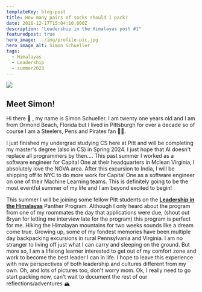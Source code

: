 ```yaml
---
templateKey: blog-post
title: How many pairs of socks should I pack?
date: 2016-12-17T15:04:10.000Z
description: "Leadership in the Himalayas post #1"
featuredpost: true
hero_image: ../img/profile-pic.jpg
hero_image_alt: Simon Schueller
tags:
  - Himalayas
  - Leadership
  - summer2023
---
```



![](/img/profile-pic.jpg)

## Meet Simon!

Hi there 👋 , my name is Simon Schueller. I am twenty one years old and I am from Ormond Beach, Florida but I lived in Pittsburgh for over a decade so of course I am a Steelers, Pens and Pirates fan 🏴‍☠️.

I just finished my undergrad studying CS here at Pitt and will be completing my master's degree (also in CS) in Spring 2024. I just hope that AI doesn't replace all programmers by then.... This past summer I worked as a software engineer for Capital One at their headquarters in Mclean Virginia, I absolutely love the NOVA area. After this excursion to India, I will be shipping off to NYC to do more work for Capital One as a software engineer on one of their Machine Learning teams. This is definitely going to be the most eventful summer of my life and I am beyond excited to begin!

This summer I will be joining some fellow Pitt students on the **[Leadership in the Himalayas](https://www.abroad.pitt.edu/leadership)** Panther Program. Although I only heard about the program from one of my roommates the day that applications were due, (shout out Bryan for letting me interview late for the program) this program is perfect for me. Hiking the Himalayan mountains for two weeks sounds like a dream come true. Growing up, some of my fondest memories have been multiple day backpacking excursions in rural Pennsylvania and Virginia. I am no stranger to living off just what I can carry and sleeping on the ground. But more so, I am a lifelong learner interested to get out of my comfort zone and work to become the best leader I can in life. I hope to leave this experience with new perspectives of both leadership and cultures different from my own. Oh, and lots of pictures too, don't worry mom. Ok, I really need to go start packing now, can't wait to document the rest of our reflections/adventures 🏔